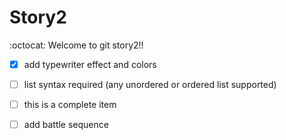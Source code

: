 # Story2
:octocat: 
Welcome to git story2!!
- [x] add typewriter effect and colors
- [ ] list syntax required (any unordered or ordered list supported)
- [ ] this is a complete item
- [ ] add battle sequence






